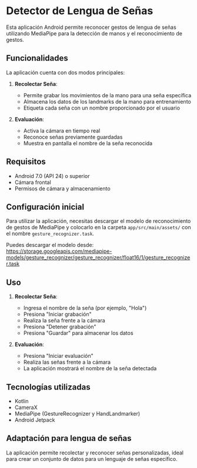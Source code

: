 # Detector de Lengua de Señas

Esta aplicación Android permite reconocer gestos de lengua de señas utilizando MediaPipe para la detección de manos y el reconocimiento de gestos.

## Funcionalidades

La aplicación cuenta con dos modos principales:

1. **Recolectar Seña**:
   - Permite grabar los movimientos de la mano para una seña específica
   - Almacena los datos de los landmarks de la mano para entrenamiento
   - Etiqueta cada seña con un nombre proporcionado por el usuario

2. **Evaluación**:
   - Activa la cámara en tiempo real
   - Reconoce señas previamente guardadas
   - Muestra en pantalla el nombre de la seña reconocida

## Requisitos

- Android 7.0 (API 24) o superior
- Cámara frontal
- Permisos de cámara y almacenamiento

## Configuración inicial

Para utilizar la aplicación, necesitas descargar el modelo de reconocimiento de gestos de MediaPipe y colocarlo en la carpeta `app/src/main/assets/` con el nombre `gesture_recognizer.task`.

Puedes descargar el modelo desde:
https://storage.googleapis.com/mediapipe-models/gesture_recognizer/gesture_recognizer/float16/1/gesture_recognizer.task

## Uso

1. **Recolectar Seña**:
   - Ingresa el nombre de la seña (por ejemplo, "Hola")
   - Presiona "Iniciar grabación"
   - Realiza la seña frente a la cámara
   - Presiona "Detener grabación"
   - Presiona "Guardar" para almacenar los datos

2. **Evaluación**:
   - Presiona "Iniciar evaluación"
   - Realiza las señas frente a la cámara
   - La aplicación mostrará el nombre de la seña detectada

## Tecnologías utilizadas

- Kotlin
- CameraX
- MediaPipe (GestureRecognizer y HandLandmarker)
- Android Jetpack

## Adaptación para lengua de señas

La aplicación permite recolectar y reconocer señas personalizadas, ideal para crear un conjunto de datos para un lenguaje de señas específico. 